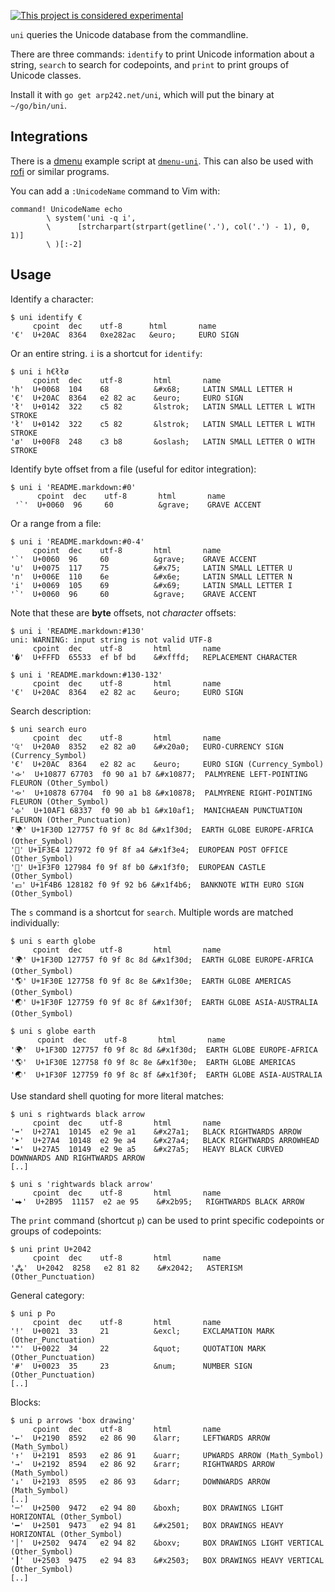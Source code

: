 [![This project is considered experimental](https://img.shields.io/badge/Status-experimental-red.svg)](https://arp242.net/status/experimental)

`uni` queries the Unicode database from the commandline.

There are three commands: `identify` to print Unicode information about a
string, `search` to search for codepoints, and `print` to print groups of
Unicode classes.

Install it with `go get arp242.net/uni`, which will put the binary at
`~/go/bin/uni`.

Integrations
------------

There is a [dmenu](http://tools.suckless.org/dmenu) example script at
[`dmenu-uni`](dmenu-uni). This can also be used with
[rofi](https://github.com/davatorium/rofi) or similar programs.

You can add a `:UnicodeName` command to Vim with:

    command! UnicodeName echo
            \ system('uni -q i',
            \      [strcharpart(strpart(getline('.'), col('.') - 1), 0, 1)]
            \ )[:-2]

Usage
-----

Identify a character:

    $ uni identify €
         cpoint  dec    utf-8      html       name
    '€'  U+20AC  8364   0xe282ac   &euro;     EURO SIGN

Or an entire string. `i` is a shortcut for `identify`:

    $ uni i h€łłø
         cpoint  dec    utf-8       html       name
    'h'  U+0068  104    68          &#x68;     LATIN SMALL LETTER H
    '€'  U+20AC  8364   e2 82 ac    &euro;     EURO SIGN
    'ł'  U+0142  322    c5 82       &lstrok;   LATIN SMALL LETTER L WITH STROKE
    'ł'  U+0142  322    c5 82       &lstrok;   LATIN SMALL LETTER L WITH STROKE
    'ø'  U+00F8  248    c3 b8       &oslash;   LATIN SMALL LETTER O WITH STROKE

Identify byte offset from a file (useful for editor integration):

    $ uni i 'README.markdown:#0'
          cpoint  dec    utf-8       html       name
     '`'  U+0060  96     60          &grave;    GRAVE ACCENT

Or a range from a file:

    $ uni i 'README.markdown:#0-4'
         cpoint  dec    utf-8       html       name
    '`'  U+0060  96     60          &grave;    GRAVE ACCENT
    'u'  U+0075  117    75          &#x75;     LATIN SMALL LETTER U
    'n'  U+006E  110    6e          &#x6e;     LATIN SMALL LETTER N
    'i'  U+0069  105    69          &#x69;     LATIN SMALL LETTER I
    '`'  U+0060  96     60          &grave;    GRAVE ACCENT

Note that these are **byte** offsets, not *character* offsets:

    $ uni i 'README.markdown:#130'
    uni: WARNING: input string is not valid UTF-8
         cpoint  dec    utf-8       html       name
    '�'  U+FFFD  65533  ef bf bd    &#xfffd;   REPLACEMENT CHARACTER

    $ uni i 'README.markdown:#130-132'
         cpoint  dec    utf-8       html       name
    '€'  U+20AC  8364   e2 82 ac    &euro;     EURO SIGN

Search description:


    $ uni search euro
         cpoint  dec    utf-8       html       name
    '₠'  U+20A0  8352   e2 82 a0    &#x20a0;   EURO-CURRENCY SIGN (Currency_Symbol)
    '€'  U+20AC  8364   e2 82 ac    &euro;     EURO SIGN (Currency_Symbol)
    '𐡷'  U+10877 67703  f0 90 a1 b7 &#x10877;  PALMYRENE LEFT-POINTING FLEURON (Other_Symbol)
    '𐡸'  U+10878 67704  f0 90 a1 b8 &#x10878;  PALMYRENE RIGHT-POINTING FLEURON (Other_Symbol)
    '𐫱'  U+10AF1 68337  f0 90 ab b1 &#x10af1;  MANICHAEAN PUNCTUATION FLEURON (Other_Punctuation)
    '🌍' U+1F30D 127757 f0 9f 8c 8d &#x1f30d;  EARTH GLOBE EUROPE-AFRICA (Other_Symbol)
    '🏤' U+1F3E4 127972 f0 9f 8f a4 &#x1f3e4;  EUROPEAN POST OFFICE (Other_Symbol)
    '🏰' U+1F3F0 127984 f0 9f 8f b0 &#x1f3f0;  EUROPEAN CASTLE (Other_Symbol)
    '💶' U+1F4B6 128182 f0 9f 92 b6 &#x1f4b6;  BANKNOTE WITH EURO SIGN (Other_Symbol)

The `s` command is a shortcut for `search`. Multiple words are matched
individually:

    $ uni s earth globe
         cpoint  dec    utf-8       html       name
    '🌍' U+1F30D 127757 f0 9f 8c 8d &#x1f30d;  EARTH GLOBE EUROPE-AFRICA (Other_Symbol)
    '🌎' U+1F30E 127758 f0 9f 8c 8e &#x1f30e;  EARTH GLOBE AMERICAS (Other_Symbol)
    '🌏' U+1F30F 127759 f0 9f 8c 8f &#x1f30f;  EARTH GLOBE ASIA-AUSTRALIA (Other_Symbol)

    $ uni s globe earth
          cpoint  dec    utf-8       html       name
    '🌍'  U+1F30D 127757 f0 9f 8c 8d &#x1f30d;  EARTH GLOBE EUROPE-AFRICA
    '🌎'  U+1F30E 127758 f0 9f 8c 8e &#x1f30e;  EARTH GLOBE AMERICAS
    '🌏'  U+1F30F 127759 f0 9f 8c 8f &#x1f30f;  EARTH GLOBE ASIA-AUSTRALIA

Use standard shell quoting for more literal matches:

    $ uni s rightwards black arrow
         cpoint  dec    utf-8       html       name
    '➡'  U+27A1  10145  e2 9e a1    &#x27a1;   BLACK RIGHTWARDS ARROW
    '➤'  U+27A4  10148  e2 9e a4    &#x27a4;   BLACK RIGHTWARDS ARROWHEAD
    '➥'  U+27A5  10149  e2 9e a5    &#x27a5;   HEAVY BLACK CURVED DOWNWARDS AND RIGHTWARDS ARROW
    [..]

    $ uni s 'rightwards black arrow'
         cpoint  dec    utf-8       html       name
    '⮕'  U+2B95  11157  e2 ae 95    &#x2b95;   RIGHTWARDS BLACK ARROW

The `print` command (shortcut `p`) can be used to print specific codepoints or
groups of codepoints:

    $ uni print U+2042
         cpoint  dec    utf-8       html       name
    '⁂'  U+2042  8258   e2 81 82    &#x2042;   ASTERISM (Other_Punctuation)

General category:

    $ uni p Po
         cpoint  dec    utf-8       html       name
    '!'  U+0021  33     21          &excl;     EXCLAMATION MARK (Other_Punctuation)
    '"'  U+0022  34     22          &quot;     QUOTATION MARK (Other_Punctuation)
    '#'  U+0023  35     23          &num;      NUMBER SIGN (Other_Punctuation)
    [..]

Blocks:

    $ uni p arrows 'box drawing'
         cpoint  dec    utf-8       html       name
    '←'  U+2190  8592   e2 86 90    &larr;     LEFTWARDS ARROW (Math_Symbol)
    '↑'  U+2191  8593   e2 86 91    &uarr;     UPWARDS ARROW (Math_Symbol)
    '→'  U+2192  8594   e2 86 92    &rarr;     RIGHTWARDS ARROW (Math_Symbol)
    '↓'  U+2193  8595   e2 86 93    &darr;     DOWNWARDS ARROW (Math_Symbol)
    [..]
    '─'  U+2500  9472   e2 94 80    &boxh;     BOX DRAWINGS LIGHT HORIZONTAL (Other_Symbol)
    '━'  U+2501  9473   e2 94 81    &#x2501;   BOX DRAWINGS HEAVY HORIZONTAL (Other_Symbol)
    '│'  U+2502  9474   e2 94 82    &boxv;     BOX DRAWINGS LIGHT VERTICAL (Other_Symbol)
    '┃'  U+2503  9475   e2 94 83    &#x2503;   BOX DRAWINGS HEAVY VERTICAL (Other_Symbol)
    [..]
